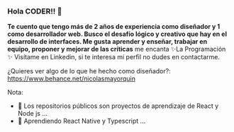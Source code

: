 ### Hola CODER!! 👋


**Te cuento que tengo más de 2 años de experiencia como diseñador y 1 como desarrollador web. Busco el desafío lógico y creativo que hay en el desarrollo de interfaces. Me gusta aprender  y enseñar, trabajar en equipo, proponer y mejorar de las críticas** me encanta ✨La Programación ✨ Visítame en Linkedin, si te interesa mi perfil no dudes en contactarme.

¿Quieres ver algo de lo que he hecho como diseñador?:
https://www.behance.net/nicolasmayorquin

Nota:

- 🌱 Los repositorios públicos son proyectos de aprendizaje de React y Node js ...
- 👯 Aprendiendo React Native y Typescript ...

